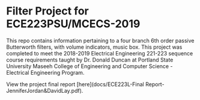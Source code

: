 # Filter Project for ECE223PSU/MCECS-2019

This repo contains information pertaining to a four branch 6th order passive Butterworth filters, with volume indicators, music box.
This project was completed to meet the 2018-2019 Electrical Engineering 221-223 sequence course requirements taught by Dr. Donald Duncan at Portland State University Maseeh College of Engineering and Computer Science - Electrical Engineering Program. 

View the project final report [here](docs/ECE223L-Final Report-JenniferJordan&DavidLay.pdf).
